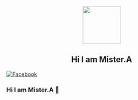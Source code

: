 <div id="header" align="center">
  <img src="https://cdn.myportfolio.com/2fcfcb103788251450a8304378dffded/a62c047f-8369-493c-ab14-71ef51bebc55_rw_1200.gif?h=e8c7ce55b326319eaca316cc1e74518f" width="100"/>
</div>
<div align="center">
  <h2>Hi I am Mister.A</h2>
</div>
<div id="badges">
  <a href="/">
    <img src="https://e7.pngegg.com/pngimages/670/159/png-clipart-facebook-logo-social-media-facebook-computer-icons-linkedin-logo-facebook-icon-media-internet.png" alt="Facebook" width"50"/>
  </a>
</div>

### Hi I am Mister.A 👋


